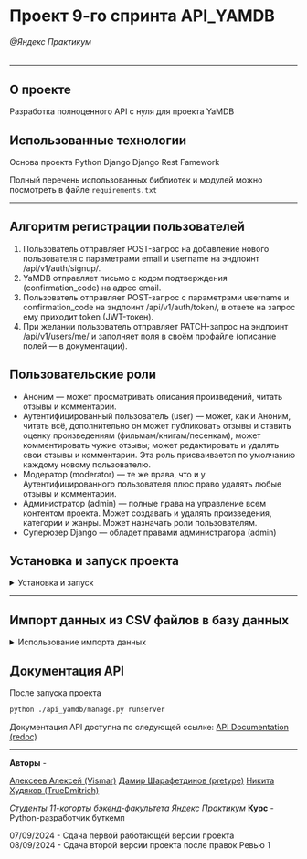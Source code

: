 
# Проект 9-го спринта API_YAMDB
###### @Яндекс Практикум
***


## О проекте
Разработка полноценного API с нуля для проекта YaMDB


## Использованные технологии
Основа проекта
Python
Django
Django Rest Famework



Полный перечень использованных библиотек и модулей можно посмотреть в файле `requirements.txt`
***
## Алгоритм регистрации пользователей

1. Пользователь отправляет POST-запрос на добавление нового пользователя с параметрами email и username на эндпоинт /api/v1/auth/signup/.
2. YaMDB отправляет письмо с кодом подтверждения (confirmation_code) на адрес email.
3. Пользователь отправляет POST-запрос с параметрами username и confirmation_code на эндпоинт /api/v1/auth/token/, в ответе на запрос ему приходит token (JWT-токен).
4. При желании пользователь отправляет PATCH-запрос на эндпоинт /api/v1/users/me/ и заполняет поля в своём профайле (описание полей — в документации).

## Пользовательские роли

- Аноним — может просматривать описания произведений, читать отзывы и комментарии.
- Аутентифицированный пользователь (user) — может, как и Аноним, читать всё, дополнительно он может публиковать отзывы и ставить оценку произведениям (фильмам/книгам/песенкам), может комментировать чужие отзывы; может редактировать и удалять свои отзывы и комментарии. Эта роль присваивается по умолчанию каждому новому пользователю.
- Модератор (moderator) — те же права, что и у Аутентифицированного пользователя плюс право удалять любые отзывы и комментарии.
- Администратор (admin) — полные права на управление всем контентом проекта. Может создавать и удалять произведения, категории и жанры. Может назначать роли пользователям.
- Суперюзер Django — обладет правами администратора (admin)




## Установка и запуск проекта

<details>
  <summary><b<strong>Установка и запуск</strong></b></summary>

### Как запустить проект:

1. Клонировать репозиторий и перейти в него в командной строке:
  ```bash
  git clone https://github.com/xVismar/api_yamdb.git
  ```

  ```bash
  cd api_yamdb
  ```

2. Создать и активировать виртуальное окружение:
  ```bash
  python -m venv venv
  ```
  ```bash
  . venv/Scripts/activate
  ```

3. Обновить установщик Python и установить зависимости из файла requirements.txt:
  ```bash
  python -m pip install --upgrade pip
  ```
  ```bash
  pip install -r requirements.txt
  ```

4. Выполнить миграции:
  ```bash
  python ./api_yamdb/manage.py migrate
  ```

5. Запустить проект:
  ```bash
  python ./api_yamdb/manage.py runserver
  ```

</details>

***

## Импорт данных из CSV файлов в базу данных

<details>
  <summary><b<strong>Использование импорта данных</strong></b></summary>

Для импорта данных в базу данных из CSV файлов, используйте команду `import_data`.
Эта команда позволяет импортировать данные из следующих файлов:
```
users.csv
titles.csv
category.csv
genre.csv
genre_title.csv
review.csv
comments.csv
```

### Шаги для использования команды `import_data`
***
### Подготовьте CSV файлы
Убедитесь, что файлы `users.csv`, `titles.csv`, `category.csv`, `genre.csv`, `genre_title.csv`, `review.csv` и `comments.csv` находятся в директории `static/data/`.
<br></br>
### Запустите команду
Выполните следующую команду в терминале из корневой директории проекта:
```bash
python ./api_yamdb/manage.py import_data
```
<br></br>
### Проверьте логирование
Команда `import_data` будет выводить информацию о процессе импорта в консоль.
Убедитесь, что все данные были успешно импортированы.
<br></br>

### Пример структуры CSV файлов
```
users.csv
id,username,email,password,is_superuser,is_staff,is_active,date_joined,is_registration_complete
1,johndoe,johndoe@example.com,hashed_password,False,False,True,2023-01-01 00:00:00,True
```

```
titles.csv
id,name,year,description,category_id
1,Example Title,2023,Description of the title,1
```

```
category.csv
id,name,slug
1,Category Name,category-slug
```

```
genre.csv
id,name,slug
1,Genre Name,genre-slug
```

```
genre_title.csv
id,genre_id,title_id
1,1,1
```

```
review.csv
id,title_id,text,author_id,score,pub_date
1,1,Review text,1,5,2023-01-01 00:00:00
```

```
comments.csv
id,review_id,text,author_id,pub_date
1,1,Comment text,1,2023-01-01 00:00:00
```
<br></br>

### Примечания
Убедитесь, что все необходимые поля присутствуют в CSV файлах.
Если какие-либо поля отсутствуют, команда `import_data` автоматически заполнит их значениями по умолчанию.
В случае ошибок, информация об ошибках будет выведена в консоль.
</details>


## Документация API
После запуска проекта
```bash
python ./api_yamdb/manage.py runserver
```
Документация API доступна по следующей ссылке: [API Documentation (redoc)](http://127.0.0.1:8000/redoc/)

***
**Авторы** -

[Aлексеев Алексей (Vismar)](https://github.com/xVismar)
[Дамир Шарафетдинов (pretype)](https://github.com/pretype)
[Никита Худяков (TrueDmitrich)](https://github.com/TrueDmitrich)

_Студенты 11-когорты бэкенд-факультета   Яндекс Практикум_
**Курс** - Python-разработчик буткемп


07/09/2024 - Сдача первой работающей версии проекта     
08/09/2024 - Сдача второй версии проекта после правок Ревью 1
